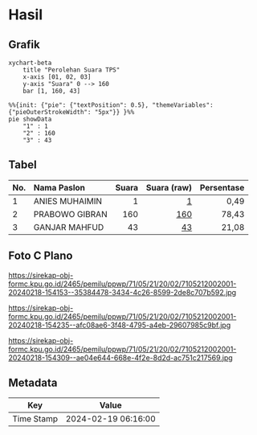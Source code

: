 # Hasil

## Grafik

```mermaid
xychart-beta
    title "Perolehan Suara TPS"
    x-axis [01, 02, 03]
    y-axis "Suara" 0 --> 160
    bar [1, 160, 43]
```

```mermaid
%%{init: {"pie": {"textPosition": 0.5}, "themeVariables": {"pieOuterStrokeWidth": "5px"}} }%%
pie showData
    "1" : 1
    "2" : 160
    "3" : 43
```

## Tabel

| No. | Nama Paslon    | Suara | Suara (raw) | Persentase |
|:--- |:-------------- | -----:| -----------:| ----------:|
| 1   | ANIES MUHAIMIN | 1     | [1][p-1]    | 0,49       |
| 2   | PRABOWO GIBRAN | 160   | [160][p-2]  | 78,43      |
| 3   | GANJAR MAHFUD  | 43    | [43][p-3]   | 21,08      |


[p-1]: https://github.com/gigit-pemilu/pemilu-2024-71-sulawesi-utara/blob/main/pilpres/hitung-suara/sub/71-sulawesi-utara/sub/05-minahasa-selatan/sub/21-motoling-barat/sub/2002-tondei-satu/sub/001-tps/sub/paslon-1.txt
[p-2]: https://github.com/gigit-pemilu/pemilu-2024-71-sulawesi-utara/blob/main/pilpres/hitung-suara/sub/71-sulawesi-utara/sub/05-minahasa-selatan/sub/21-motoling-barat/sub/2002-tondei-satu/sub/001-tps/sub/paslon-2.txt
[p-3]: https://github.com/gigit-pemilu/pemilu-2024-71-sulawesi-utara/blob/main/pilpres/hitung-suara/sub/71-sulawesi-utara/sub/05-minahasa-selatan/sub/21-motoling-barat/sub/2002-tondei-satu/sub/001-tps/sub/paslon-3.txt

## Foto C Plano

https://sirekap-obj-formc.kpu.go.id/2465/pemilu/ppwp/71/05/21/20/02/7105212002001-20240218-154153--35384478-3434-4c26-8599-2de8c707b592.jpg

https://sirekap-obj-formc.kpu.go.id/2465/pemilu/ppwp/71/05/21/20/02/7105212002001-20240218-154235--afc08ae6-3f48-4795-a4eb-29607985c9bf.jpg

https://sirekap-obj-formc.kpu.go.id/2465/pemilu/ppwp/71/05/21/20/02/7105212002001-20240218-154309--ae04e644-668e-4f2e-8d2d-ac751c217569.jpg


## Metadata

| Key        | Value               |
| ---------- | ------------------- |
| Time Stamp | 2024-02-19 06:16:00 |



